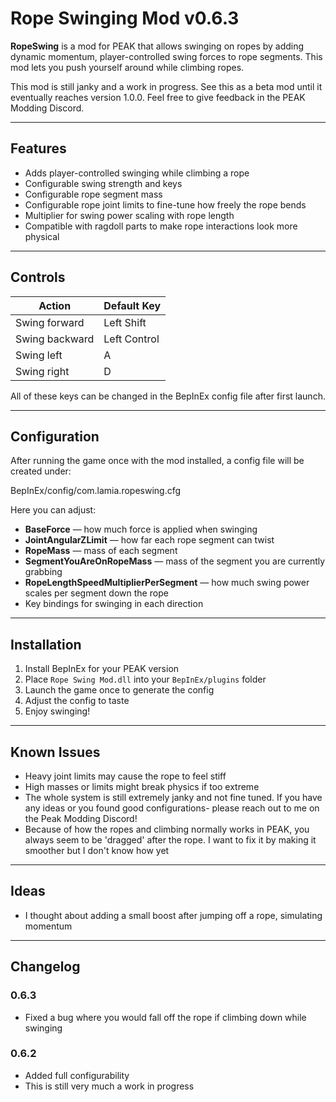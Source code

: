 # Rope Swinging Mod v0.6.3

**RopeSwing** is a mod for PEAK that allows swinging on ropes by adding dynamic momentum, player-controlled swing forces to rope segments. This mod lets you push yourself around while climbing ropes.

This mod is still janky and a work in progress. See this as a beta mod until it eventually reaches version 1.0.0. Feel free to give feedback in the PEAK Modding Discord.

---

## Features

- Adds player-controlled swinging while climbing a rope  
- Configurable swing strength and keys  
- Configurable rope segment mass  
- Configurable rope joint limits to fine-tune how freely the rope bends  
- Multiplier for swing power scaling with rope length  
- Compatible with ragdoll parts to make rope interactions look more physical

---

## Controls

| Action         | Default Key |
|----------------|-------------|
| Swing forward  | Left Shift  |
| Swing backward | Left Control|
| Swing left     | A           |
| Swing right    | D           |

All of these keys can be changed in the BepInEx config file after first launch.

---

## Configuration

After running the game once with the mod installed, a config file will be created under:  

BepInEx/config/com.lamia.ropeswing.cfg


Here you can adjust:  

- **BaseForce** — how much force is applied when swinging  
- **JointAngularZLimit** — how far each rope segment can twist  
- **RopeMass** — mass of each segment  
- **SegmentYouAreOnRopeMass** — mass of the segment you are currently grabbing  
- **RopeLengthSpeedMultiplierPerSegment** — how much swing power scales per segment down the rope  
- Key bindings for swinging in each direction

---

## Installation

1. Install BepInEx for your PEAK version  
2. Place `Rope Swing Mod.dll` into your `BepInEx/plugins` folder  
3. Launch the game once to generate the config  
4. Adjust the config to taste  
5. Enjoy swinging!

---

## Known Issues

- Heavy joint limits may cause the rope to feel stiff  
- High masses or limits might break physics if too extreme  
- The whole system is still extremely janky and not fine tuned. If you have any ideas or you found good configurations- please reach out to me on the Peak Modding Discord!
- Because of how the ropes and climbing normally works in PEAK, you always seem to be 'dragged' after the rope. I want to fix it by making it smoother but I don't know how yet

---
## Ideas
- I thought about adding a small boost after jumping off a rope, simulating momentum

---

## Changelog

### 0.6.3
- Fixed a bug where you would fall off the rope if climbing down while swinging


### 0.6.2
- Added full configurability
- This is still very much a work in progress


